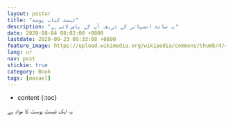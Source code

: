 ```yaml
---
layout: postur
title: "ٹیسٹ کتاب پوسٹ"
description: "یہ سائٹ انسپائر کے ذریعہ آپ کے پاس لائی ہے"
date: 2020-08-04 08:02:00 +0800
lastdate: 2020-09-23 09:33:08 +0800
feature_image: https://upload.wikimedia.org/wikipedia/commons/thumb/4/48/Markdown-mark.svg/280px-Markdown-mark.svg.png
lang: ur
nav: post
stickie: true
category: Book
tags: [masael]
---
```


* content
{:toc}

<p>یہ ایک ٹیسٹ پوسٹ کا مواد ہے</p>
